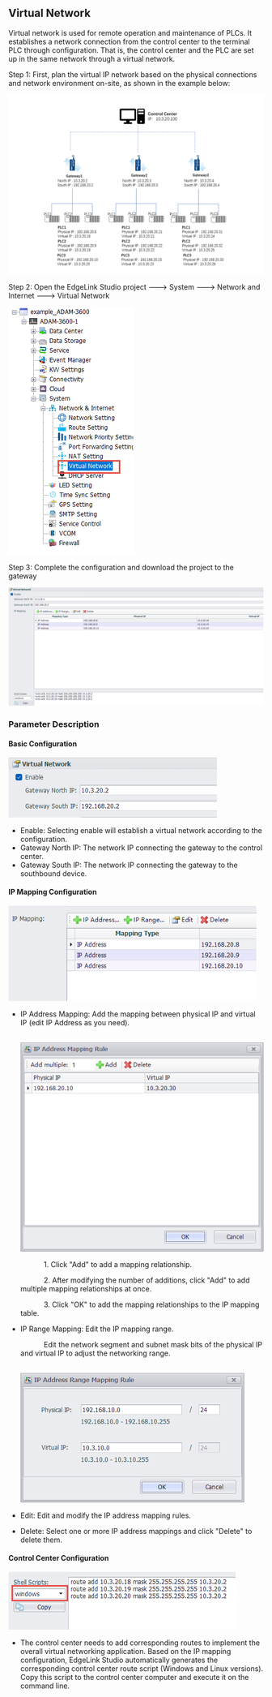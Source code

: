 ## Virtual Network

Virtual network is used for remote operation and maintenance of PLCs. It establishes a network connection from the control center to the terminal PLC through configuration. That is, the control center and the PLC are set up in the same network through a virtual network.

Step 1: First, plan the virtual IP network based on the physical connections and network environment on-site, as shown in the example below:

![](virtual_network2.png)

Step 2: Open the EdgeLink Studio project ---> System ---> Network and Internet ---> Virtual Network

![](virtual_network1.png)

Step 3: Complete the configuration and download the project to the gateway

![](virtual_network4.png)

### Parameter Description

#### Basic Configuration

![](virtual_network_parameter1.png)

- Enable: Selecting enable will establish a virtual network according to the configuration.
- Gateway North IP: The network IP connecting the gateway to the control center.
- Gateway South IP: The network IP connecting the gateway to the southbound device.

#### IP Mapping Configuration

![](virtual_network_parameter2.png)

- IP Address Mapping: Add the mapping between physical IP and virtual IP (edit IP Address as you need).

   &emsp;&emsp;&emsp; ![](virtual_network_parameter3.png)   

   &emsp;&emsp;&emsp;   1. Click "Add" to add a mapping relationship.  

   &emsp;&emsp;&emsp;   2. After modifying the number of additions, click "Add" to add multiple mapping relationships at once.

   &emsp;&emsp;&emsp;   3. Click "OK" to add the mapping relationships to the IP mapping table.

   

- IP Range Mapping: Edit the IP mapping range.   

   &emsp;&emsp;&emsp; Edit the network segment and subnet mask bits of the physical IP and virtual IP to adjust the networking range.

   &emsp;&emsp;&emsp; ![](virtual_network_parameter4.png)

- Edit: Edit and modify the IP address mapping rules.
- Delete: Select one or more IP address mappings and click "Delete" to delete them.

#### Control Center Configuration

![](virtual_network_parameter5.png)

- The control center needs to add corresponding routes to implement the overall virtual networking application. Based on the IP mapping configuration, EdgeLink Studio automatically generates the corresponding control center route script (Windows and Linux versions). Copy this script to the control center computer and execute it on the command line.
